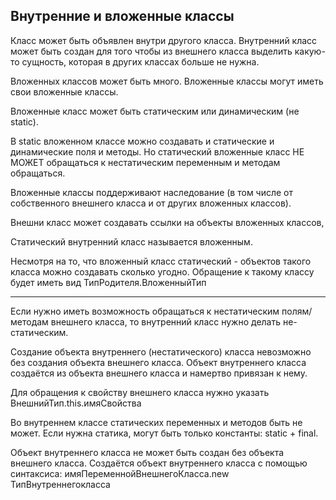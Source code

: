 ## Внутренние и вложенные классы

Класс может быть объявлен внутри другого класса.
Внутренний класс может быть создан для того чтобы из внешнего класса выделить какую-то сущность, которая в других 
классах больше не нужна.

Вложенных классов может быть много.
Вложенные классы могут иметь свои вложенные классы.

Вложенные класс может быть статическим или динамическим (не static).

В static вложенном классе можно создавать и статические и динамические поля и методы.
Но статический вложенные класс НЕ МОЖЕТ обращаться к нестатическим переменным и методам обращаться.

Вложенные классы поддерживают наследование (в том числе от собственного внешнего класса и от других вложенных классов).

Внешни класс может создавать ссылки на объекты вложенных классов, 

Статический внутренний класс называется вложенным.

Несмотря на то, что вложенный класс статический - объектов такого класса можно создавать сколько угодно.
Обращение к такому классу будет иметь вид ТипРодителя.ВложенныйТип

---

Если нужно иметь возможность обращаться к нестатическим полям/методам внешнего класса, то внутренний класс нужно делать 
не-статическим.

Создание объекта внутреннего (нестатического) класса невозможно без создания объекта внешнего класса.
Объект внутреннего класса создаётся из объекта внешнего класса и намертво привязан к нему. 

Для обращения к свойству внешнего класса нужно указать ВнешнийТип.this.имяСвойства

Во внутреннем классе статических переменных и методов быть не может.
Если нужна статика, могут быть только константы: static + final.

Объект внутреннего класса не может быть создан без объекта внешнего класса.
Создаётся объект внутреннего класса с помощью синтаксиса: имяПеременнойВнешнегоКласса.new ТипВнутреннегокласса


